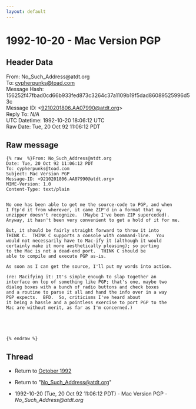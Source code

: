 ```yaml
---
layout: default
---
```


# 1992-10-20 - Mac Version PGP

## Header Data

From: No_Such_Address<span>@</span>atdt.org<br>
To: cypherpunks@toad.com<br>
Message Hash: 156252f47fbad0cd66b933fed873c3264c37a1109b19f5dad86089525996d53c<br>
Message ID: \<9210201806.AA07990@atdt.org\><br>
Reply To: _N/A_<br>
UTC Datetime: 1992-10-20 18:06:12 UTC<br>
Raw Date: Tue, 20 Oct 92 11:06:12 PDT<br>

## Raw message

```
{% raw  %}From: No_Such_Address@atdt.org
Date: Tue, 20 Oct 92 11:06:12 PDT
To: cypherpunks@toad.com
Subject: Mac Version PGP
Message-ID: <9210201806.AA07990@atdt.org>
MIME-Version: 1.0
Content-Type: text/plain


No one has been able to get me the source-code to PGP, and when
I ftp'd it from wherever, it came ZIP'd in a format that my
unzipper doesn't recognize.  (Maybe I've been ZIP superceded).
Anyway, it hasn't been very convenient to get a hold of it for me.
 
But, it should be fairly straight forward to throw it into
THINK C.  THINK C supports a console with command-line.  You
would not necessarily have to Mac-ify it (although it would
certainly make it more aesthetically pleasing); so porting
to the Mac is not a dead-end port.  THINK C should be
able to compile and execute PGP as-is.
 
As soon as I can get the source, I'll put my words into action.
 
(re: Macifying it: It's simple enough to slap together an
interface on top of something like PGP; that's one, maybe two
dialog boxes with a bunch of radio buttons and check boxes
and a routine to parse it all and hand the info over in a way
PGP expects.  BFD.  So, criticisms I've heard about
it being a hassle and a pointless exercise to port PGP to the
Mac are without merit, as far as I'm concerned.)
 




{% endraw %}
```

## Thread

+ Return to [October 1992](/archive/1992/10)

+ Return to "[No_Such_Address<span>@</span>atdt.org](/authors/no_such_address_at_atdt_org)"

+ 1992-10-20 (Tue, 20 Oct 92 11:06:12 PDT) - Mac Version PGP - _No_Such_Address@atdt.org_

